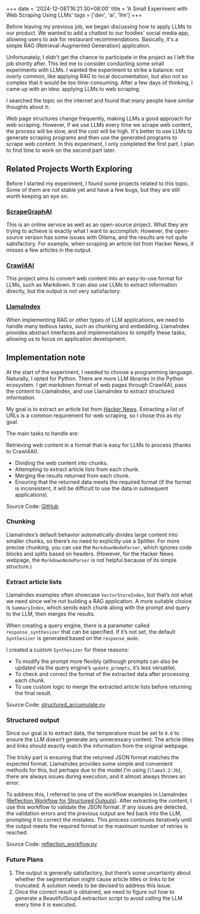 +++
date = '2024-12-08T16:21:30+08:00'
title = 'A Small Experiment with Web Scraping Using LLMs'
tags = ['dev', 'ai', 'llm']
+++

Before leaving my previous job, we began discussing how to apply LLMs to our product.
We wanted to add a chatbot to our foodies' social media app, allowing users to ask for restaurant recommendations.
Basically, it's a simple RAG (Retrieval-Augmented Generation) application.

Unfortunately, I didn’t get the chance to participate in the project as I left the job shortly after.
This led me to consider conducting some small experiments with LLMs.
I wanted the experiment to strike a balance: not overly common, like applying RAG to local documentation, but also not so complex that it would be too time-consuming.
After a few days of thinking, I came up with an idea: applying LLMs to web scraping.

I searched the topic on the internet and found that many people have similar thoughts about it:

Web page structures change frequently, making LLMs a good approach for web scraping.
However, if we use LLMs every time we scrape web content, the process will be slow, and the cost will be high. It's better to use LLMs to generate scraping programs and then use the generated programs to scrape web content.
In this experiment, I only completed the first part. I plan to find time to work on the second part later.

## Related Projects Worth Exploring

Before I started my experiment, I found some projects related to this topic. Some of them are not stable yet and have a few bugs, but they are still worth keeping an eye on.

### [ScrapeGraphAI](https://github.com/ScrapeGraphAI/Scrapegraph-ai)

This is an online service as well as an open-source project. What they are trying to achieve is exactly what I want to accomplish.
However, the open-source version has some issues with Ollama, and the results are not quite satisfactory. For example, when scraping an article list from Hacker News, it misses a few articles in the output.

### [Crawl4AI](https://github.com/unclecode/crawl4ai)

This project aims to convert web content into an easy-to-use format for LLMs, such as Markdown. It can also use LLMs to extract information directly, but the output is not very satisfactory.

### [LlamaIndex](https://www.llamaindex.ai/)

When implementing RAG or other types of LLM applications, we need to handle many tedious tasks, such as chunking and embedding.
LlamaIndex provides abstract interfaces and implementations to simplify these tasks, allowing us to focus on application development.

## Implementation note

At the start of the experiment, I needed to choose a programming language. Naturally, I opted for Python.
There are more LLM libraries in the Python ecosystem.
I get markdown format of web pages through Crawl4AI, pass the content to LlamaIndex, and use LlamaIndex to extract structured information.

My goal is to extract an article list from [Hacker News](https://news.ycombinator.com/). Extracting a list of URLs is a common requirement for web scraping, so I chose this as my goal.

The main tasks to handle are:

Retrieving web content in a format that is easy for LLMs to process (thanks to Crawl4AI).

- Dividing the web content into chunks.
- Attempting to extract article lists from each chunk.
- Merging the results returned from each chunk.
- Ensuring that the returned data meets the required format (if the format is inconsistent, it will be difficult to use the data in subsequent applications).

Source Code: [GitHub](https://github.com/pycxxx/experiments/tree/main/llmscrape)

### Chunking

LlamaIndex’s default behavior automatically divides large content into smaller chunks, so there’s no need to explicitly use a Splitter. For more precise chunking, you can use the `MarkdownNodeParser`, which ignores code blocks and splits based on headers. (However, for the Hacker News webpage, the `MarkdownNodeParser` is not helpful because of its simple structure.)

### Extract article lists

LlamaIndex examples often showcase `VectorStoreIndex`, but that’s not what we need since we’re not building a RAG application. A more suitable choice is `SummaryIndex`, which sends each chunk along with the prompt and query to the LLM, then merges the results.

When creating a query engine, there is a parameter called `response_synthesizer` that can be specified. If it’s not set, the default `Synthesizer` is generated based on the `response_mode`.

I created a custom `Synthesizer` for these reasons:

- To modify the prompt more flexibly (although prompts can also be updated via the query engine’s `update_prompts`, it’s less versatile).
- To check and correct the format of the extracted data after processing each chunk.
- To use custom logic to merge the extracted article lists before returning the final result.

Source Code: [structured_accumulate.py](https://github.com/pycxxx/experiments/blob/main/llmscrape/scrapper/structured_accumulate.py)

### Structured output

Since our goal is to extract data, the temperature must be set to `0.0` to ensure the LLM doesn’t generate any unnecessary content. The article titles and links should exactly match the information from the original webpage.

The tricky part is ensuring that the returned JSON format matches the expected format.
LlamaIndex provides some simple and convenient methods for this, but perhaps due to the model I’m using (`llama3.2:3b`), there are always issues during execution, and it almost always throws an error.

To address this, I referred to one of the workflow examples in LlamaIndex ([Reflection Workflow for Structured Outputs](https://docs.llamaindex.ai/en/stable/examples/workflow/reflection/)).
After extracting the content, I use this workflow to validate the JSON format. If any issues are detected, the validation errors and the previous output are fed back into the LLM, prompting it to correct the mistakes. This process continues iteratively until the output meets the required format or the maximum number of retries is reached.

Source Code: [reflection_workflow.py](https://github.com/pycxxx/experiments/blob/main/llmscrape/scrapper/reflection_workflow.py)

### Future Plans

1. The output is generally satisfactory, but there’s some uncertainty about whether the segmentation might cause article titles or links to be truncated. A solution needs to be devised to address this issue.
2. Once the correct result is obtained, we need to figure out how to generate a BeautifulSoup4 extraction script to avoid calling the LLM every time it is executed.
